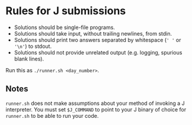 # Rules for J submissions

- Solutions should be single-file programs.
- Solutions should take input, without trailing newlines, from stdin.
- Solutions should print two answers separated by whitespace (`' '` or `'\n'`) to stdout.
- Solutions should not provide unrelated output (e.g. logging, spurious blank lines).

Run this as `./runner.sh <day_number>`.

## Notes
`runner.sh` does not make assumptions about your method of invoking a J interpreter. You must set `$J_COMMAND` to point to your J binary of choice for `runner.sh` to be able to run your code.
